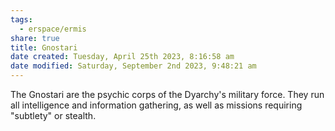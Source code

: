 ```yaml
---
tags:
  - erspace/ermis
share: true
title: Gnostari
date created: Tuesday, April 25th 2023, 8:16:58 am
date modified: Saturday, September 2nd 2023, 9:48:21 am
---
```


The Gnostari are the psychic corps of the Dyarchy's military force. They run all intelligence and information gathering, as well as missions requiring "subtlety" or stealth. 
